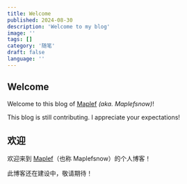 ```yaml
---
title: Welcome
published: 2024-08-30
description: 'Welcome to my blog'
image: ''
tags: []
category: '随笔'
draft: false 
language: ''
---
```


## Welcome

Welcome to this blog of <u>Maplef</u> *(aka. Maplefsnow)*!

This blog is still contributing. I appreciate your expectations!

## 欢迎

欢迎来到 <u>Maplef</u>（也称 Maplefsnow）的个人博客！

此博客还在建设中，敬请期待！